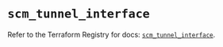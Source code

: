 # `scm_tunnel_interface`

Refer to the Terraform Registry for docs: [`scm_tunnel_interface`](https://registry.terraform.io/providers/paloaltonetworks/scm/1.0.2/docs/resources/tunnel_interface).
